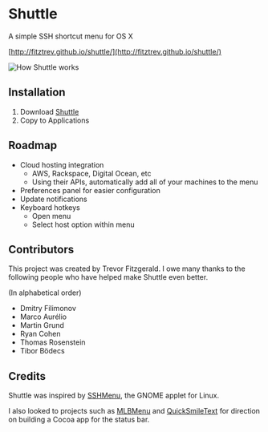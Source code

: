 # Shuttle

A simple SSH shortcut menu for OS X

[http://fitztrev.github.io/shuttle/](http://fitztrev.github.io/shuttle/)

![How Shuttle works](https://raw.github.com/fitztrev/shuttle/gh-pages/img/how-shuttle-works.gif)

## Installation

1. Download [Shuttle](http://fitztrev.github.io/shuttle/)
2. Copy to Applications

## Roadmap

* Cloud hosting integration
  * AWS, Rackspace, Digital Ocean, etc
  * Using their APIs, automatically add all of your machines to the menu
* Preferences panel for easier configuration
* Update notifications
* Keyboard hotkeys
  * Open menu
  * Select host option within menu

## Contributors

This project was created by Trevor Fitzgerald. I owe many thanks to the following people who have helped make Shuttle even better.

(In alphabetical order)

* Dmitry Filimonov
* Marco Aurélio
* Martin Grund
* Ryan Cohen
* Thomas Rosenstein
* Tibor Bödecs

## Credits

Shuttle was inspired by [SSHMenu](http://sshmenu.sourceforge.net/), the GNOME applet for Linux.

I also looked to projects such as [MLBMenu](https://github.com/markolson/MLB-Menu) and [QuickSmileText](https://github.com/scturtle/QuickSmileText) for direction on building a Cocoa app for the status bar.
